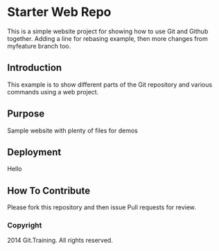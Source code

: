# Starter Web Repo

This is a simple website project for showing how to use Git and Github together. Adding a line for rebasing example, then more changes from
myfeature branch too.

## Introduction

This example is to show different parts of the Git repository and various commands using a web project. 

## Purpose

Sample website with plenty of files for demos

## Deployment
Hello

## How To Contribute

Please fork this repository and then issue Pull requests for review.

### Copyright

2014 Git.Training. All rights reserved.